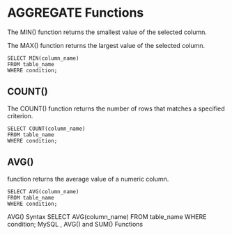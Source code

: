 # AGGREGATE Functions

The MIN() function returns the smallest value of the selected column.

The MAX() function returns the largest value of the selected column.

```
SELECT MIN(column_name)
FROM table_name
WHERE condition;
```

## COUNT()

The COUNT() function returns the number of rows that matches a specified criterion.

```
SELECT COUNT(column_name)
FROM table_name
WHERE condition;
```

## AVG()

function returns the average value of a numeric column.

```
SELECT AVG(column_name)
FROM table_name
WHERE condition;
```

AVG() Syntax
SELECT AVG(column_name)
FROM table_name
WHERE condition;
MySQL , AVG() and SUM() Functions
